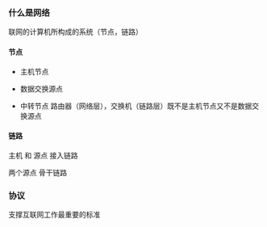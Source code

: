 ### 什么是网络

联网的计算机所构成的系统（节点，链路）

#### 节点

* 主机节点 

* 数据交换源点 

* 中转节点 路由器（网络层），交换机（链路层）既不是主机节点又不是数据交换源点

#### 链路

主机 和 源点 接入链路

两个源点 骨干链路


### 协议

支撑互联网工作最重要的标准


